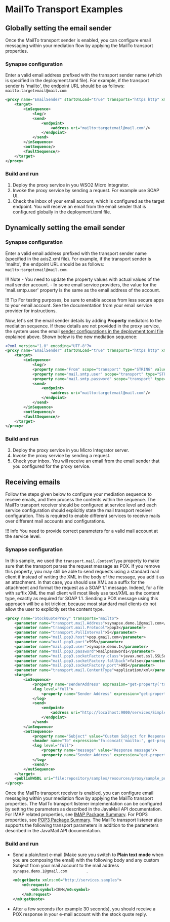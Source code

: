 # MailTo Transport Examples

## Globally setting the email sender

Once the MailTo transport sender is enabled, you can configure email
messaging within your mediation flow by applying the MailTo transport
properties.

### Synapse configuration

Enter a valid email address prefixed with the transport sender name (which is specified in the deployment.toml file). For example, if the transport sender is 'mailto', the endpoint URL should be as follows: `mailto:targetemail@mail.com`

```xml
<proxy name="EmailSender" startOnLoad="true" transports="https http" xmlns="http://ws.apache.org/ns/synapse">
    <target>
        <inSequence>
            <log/>
            <send>
                <endpoint>
                    <address uri="mailto:targetemail@mail.com"/>
                </endpoint>
            </send>
        </inSequence>
        <outSequence/>
        <faultSequence/>
    </target>
</proxy>
```
### Build and run

1.  Deploy the proxy service in you WSO2 Micro Integrator.
2.  Invoke the proxy service by sending a request. For example use SOAP UI.
3.  Check the inbox of your email account, which is configured as the
    target endpoint. You will receive an email from the email sender
    that is configured globally in the deployment.toml file.

## Dynamically setting the email sender

### Synapse configuration

Enter a valid email address prefixed with the transport sender name (specified in the axis2.xml file). For example, if the transport sender is 'mailto', the endpoint URL should be as follows: `mailto:targetemail@mail.com`.

!!! Note
    -   You need to update the property values with actual values of the mail sender account.
    -   In some email service providers, the value for the 'mail.smtp.user' property is the same as the email address of the account.

!!! Tip
    For testing purposes, be sure to enable access from less secure apps to your email account. See the documentation from your email service provider for instructions.

Now, let's set the email sender details by adding **Property** mediators to the mediation sequence. If these details are not provided in the proxy service, the system uses the email [sender configurations in the deployment.toml file](#sending-emails-using-global-sender) explained above. Shown below is the new mediation sequence:

```xml
<?xml version="1.0" encoding="UTF-8"?>
<proxy name="EmailSender" startOnLoad="true" transports="https http" xmlns="http://ws.apache.org/ns/synapse">
    <target>
        <inSequence>
            <log/>
            <property name="From" scope="transport" type="STRING" value="frommail@mail.com"/>
            <property name="mail.smtp.user" scope="transport" type="STRING" value="userID"/>
            <property name="mail.smtp.password" scope="transport" type="STRING" value="xxxxxx"/>
            <send>
                <endpoint>
                    <address uri="mailto:targetemail@mail.com"/>
                </endpoint>
            </send>
        </inSequence>
        <outSequence/>
        <faultSequence/>
    </target>
</proxy>
```
### Build and run

3.  Deploy the proxy service in you Micro Integrator server.
4.  Invoke the proxy service by sending a request.
5.  Check your inbox. You will receive an email from the email sender
    that you configured for the proxy service.

## Receiving emails

Follow the steps given below to configure your mediation sequence to receive emails, and then process the contents within the sequence. The MailTo transport receiver should be configured at service level and each service configuration should explicitly state the mail transport receiver configuration. This is required to enable different services to receive mails over different mail accounts and configurations.

!!! Info
    You need to provide correct parameters for a valid mail account at the service level.

### Synapse configuration

In this sample, we used the `transport.mail.ContentType` property to make sure that the transport parses the request message as POX. If you remove this property, you may still be able to send requests using a standard mail client if instead of writing the XML in the body of the message, you add it as an attachment. In that case, you should use XML as a suffix for the attachment and format the request as a SOAP 1.1 message. Indeed, for a file with suffix XML the mail client will most likely use text/XML as the content type, exactly as required for SOAP 1.1. Sending a POX message using this approach will be a lot trickier, because most standard mail clients do not allow the user to explicitly set the content type.

```xml
<proxy name="StockQuoteProxy" transports="mailto">
    <parameter name="transport.mail.Address">synapse.demo.1@gmail.com</parameter>
    <parameter name="transport.mail.Protocol">pop3</parameter>
    <parameter name="transport.PollInterval">5</parameter>
    <parameter name="mail.pop3.host">pop.gmail.com</parameter>
    <parameter name="mail.pop3.port">995</parameter>
    <parameter name="mail.pop3.user">synapse.demo.1</parameter>
    <parameter name="mail.pop3.password">mailpassword1</parameter>
    <parameter name="mail.pop3.socketFactory.class">javax.net.ssl.SSLSocketFactory</parameter>
    <parameter name="mail.pop3.socketFactory.fallback">false</parameter>
    <parameter name="mail.pop3.socketFactory.port">995</parameter>
    <parameter name="transport.mail.ContentType">application/xml</parameter>
    <target>
        <inSequence>
            <property name="senderAddress" expression="get-property('transport', 'From')"/>
            <log level="full">
                <property name="Sender Address" expression="get-property('senderAddress')"/>
            </log>
            <send>
                <endpoint>
                    <address uri="http://localhost:9000/services/SimpleStockQuoteService"/>
                </endpoint>
            </send>
        </inSequence>
        <outSequence>
            <property name="Subject" value="Custom Subject for Response" scope="transport"/>
            <header name="To" expression="fn:concat('mailto:', get-property('senderAddress'))"/>
            <log level="full">
                <property name="message" value="Response message"/>
                <property name="Sender Address" expression="get-property('senderAddress')"/>
            </log>
            <send/>
        </outSequence>
    </target>
    <publishWSDL uri="file:repository/samples/resources/proxy/sample_proxy_1.wsdl"/>
</proxy>
```

Once the MailTo transport receiver is enabled, you can configure email messaging within your mediation flow by applying the MailTo transport properties. The MailTo transport listener implementation can be configured by setting the parameters as described in the JavaMail API documentation. For IMAP related properties, see [IMAP Package Summary](https://javaee.github.io/javamail/docs/api/com/sun/mail/imap/package-summary.html). For POP3 properties, see [POP3 Package Summary](https://javaee.github.io/javamail/docs/api/com/sun/mail/pop3/package-summary.html). The MailTo transport listener also supports the following transport parameters in addition to the parameters described in the JavaMail API documentation.

### Build and run

-   Send a plain/text e-mail (Make sure you switch to **Plain text**
    **mode** when you are composing the email) with the following body
    and any custom Subject from your mail account to the mail address
    `          synapse.demo.1@gmail.com         ` . 

    ```xml 
    <m0:getQuote xmlns:m0="http://services.samples">
        <m0:request>
            <m0:symbol>IBM</m0:symbol>
        </m0:request>
    </m0:getQuote>
    ```

-   After a few seconds (for example 30 seconds), you should receive a
    POX response in your e-mail account with the stock quote reply.